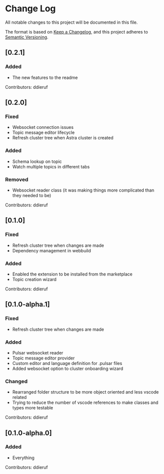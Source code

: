 # Change Log

All notable changes to this project will be documented in this file.

The format is based on [Keep a Changelog](https://keepachangelog.com/en/1.1.0/),
and this project adheres to [Semantic Versioning](https://semver.org/spec/v2.0.0.html).

## [0.2.1]

### Added

- The new features to the readme

Contributors: ddieruf

## [0.2.0]

### Fixed

- Websocket connection issues
- Topic message editor lifecycle
- Refresh cluster tree when Astra cluster is created

### Added

- Schema lookup on topic
- Watch multiple topics in different tabs

### Removed

- Websocket reader class (it was making things more complicated than they needed to be)

Contributors: ddieruf

## [0.1.0]

### Fixed

- Refresh cluster tree when changes are made
- Dependency management in webbuild

### Added

- Enabled the extension to be installed from the marketplace
- Topic creation wizard

Contributors: ddieruf

## [0.1.0-alpha.1]

### Fixed

- Refresh cluster tree when changes are made

### Added

- Pulsar websocket reader
- Topic message editor provider
- Custom editor and language definition for .pulsar files
- Added websocket option to cluster onboarding wizard

### Changed

- Rearranged folder structure to be more object oriented and less vscode related
- Trying to reduce the number of vscode references to make classes and types more testable

Contributors: ddieruf

## [0.1.0-alpha.0]

### Added

- Everything

Contributors: ddieruf
